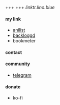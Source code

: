 +++
+++
*linktr.lino.blue*
#### my link
- [anilist](https://anilist.co/user/nebulasta/)
- [backloggd](https://www.backloggd.com/u/nebulasta/)
- bookmeter
#### contact
#### community
- [telegram](https://t.me/linoblue233)
#### donate
- ko-fi